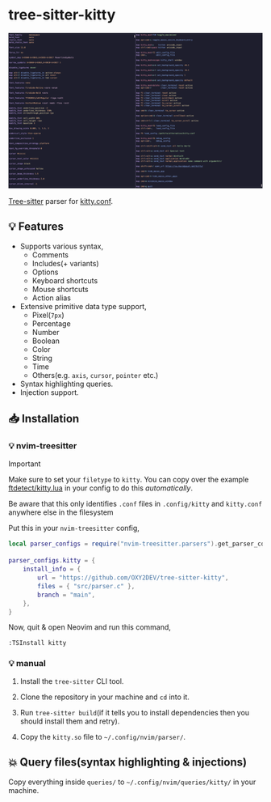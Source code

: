 # tree-sitter-kitty

![Syntax highlighting](./images/kitty-demo.png)

[Tree-sitter](https://github.com/tree-sitter/tree-sitter) parser for [kitty.conf](https://sw.kovidgoyal.net/kitty/conf/).

## 💡 Features

- Supports various syntax,
	+ Comments
    + Includes(+ variants)
    + Options
    + Keyboard shortcuts
    + Mouse shortcuts
    + Action alias
- Extensive primitive data type support,
	+ Pixel(`7px`)
    + Percentage
    + Number
    + Boolean
    + Color
    + String
    + Time
    + Others(e.g. `axis`, `cursor`, `pointer` etc.)
- Syntax highlighting queries.
- Injection support.

## 📥 Installation

### 💡 nvim-treesitter

>[!IMPORTANT]
> Make sure to set your `filetype` to `kitty`. You can copy over the example [ftdetect/kitty.lua](https://github.com/OXY2DEV/tree-sitter-kitty/blob/main/ftdetect/kitty.lua) in your config to do this *automatically*.
>
> Be aware that this only identifies `.conf` files in `.config/kitty` and `kitty.conf` anywhere else in the filesystem

Put this in your `nvim-treesitter` config,

```lua
local parser_configs = require("nvim-treesitter.parsers").get_parser_configs();

parser_configs.kitty = {
    install_info = {
        url = "https://github.com/OXY2DEV/tree-sitter-kitty",
        files = { "src/parser.c" },
        branch = "main",
    },
}
```

Now, quit & open Neovim and run this command,

```vim
:TSInstall kitty
```

### 💡 manual

1. Install the `tree-sitter` CLI tool.

2. Clone the repository in your machine and `cd` into it.

3. Run `tree-sitter build`(if it tells you to install dependencies then you should install them and retry).

4. Copy the `kitty.so` file to `~/.config/nvim/parser/`.

## 💥 Query files(syntax highlighting & injections)

Copy everything inside `queries/` to `~/.config/nvim/queries/kitty/` in your machine.

